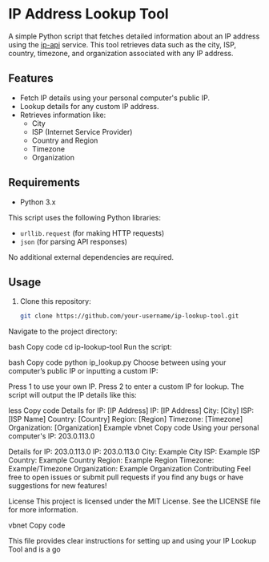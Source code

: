 # IP Address Lookup Tool

A simple Python script that fetches detailed information about an IP address using the [ip-api](http://ip-api.com) service. This tool retrieves data such as the city, ISP, country, timezone, and organization associated with any IP address.

## Features

- Fetch IP details using your personal computer's public IP.
- Lookup details for any custom IP address.
- Retrieves information like:
  - City
  - ISP (Internet Service Provider)
  - Country and Region
  - Timezone
  - Organization

## Requirements

- Python 3.x

This script uses the following Python libraries:
- `urllib.request` (for making HTTP requests)
- `json` (for parsing API responses)

No additional external dependencies are required.

## Usage

1. Clone this repository:
   ```bash
   git clone https://github.com/your-username/ip-lookup-tool.git
Navigate to the project directory:

bash
Copy code
cd ip-lookup-tool
Run the script:

bash
Copy code
python ip_lookup.py
Choose between using your computer’s public IP or inputting a custom IP:

Press 1 to use your own IP.
Press 2 to enter a custom IP for lookup.
The script will output the IP details like this:

less
Copy code
Details for IP: [IP Address]
IP: [IP Address]
City: [City]
ISP: [ISP Name]
Country: [Country]
Region: [Region]
Timezone: [Timezone]
Organization: [Organization]
Example
vbnet
Copy code
Using your personal computer's IP: 203.0.113.0

Details for IP: 203.0.113.0
IP: 203.0.113.0
City: Example City
ISP: Example ISP
Country: Example Country
Region: Example Region
Timezone: Example/Timezone
Organization: Example Organization
Contributing
Feel free to open issues or submit pull requests if you find any bugs or have suggestions for new features!

License
This project is licensed under the MIT License. See the LICENSE file for more information.

vbnet
Copy code

This file provides clear instructions for setting up and using your IP Lookup Tool and is a go
